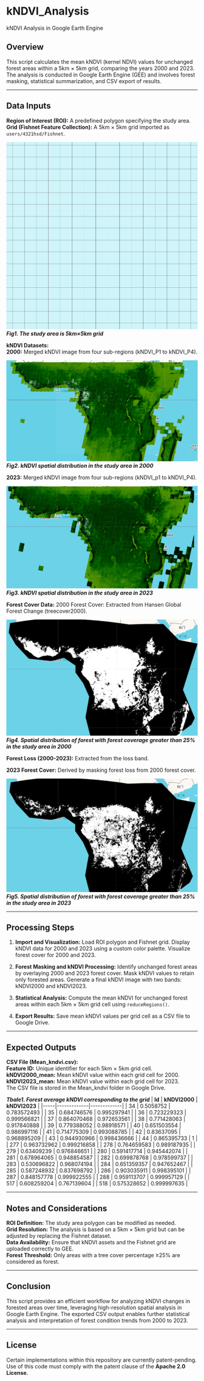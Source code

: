 # kNDVI_Analysis
kNDVI Analysis in Google Earth Engine

## **Overview**  
This script calculates the mean kNDVI (kernel NDVI) values for unchanged forest areas 
within a 5km × 5km grid, comparing the years 2000 and 2023. The analysis is conducted 
in Google Earth Engine (GEE) and involves forest masking, 
statistical summarization, and CSV export of results.

---

## **Data Inputs**  

**Region of Interest (ROI):** A predefined polygon specifying the study area.  
**Grid (Fishnet Feature Collection):** A 5km × 5km grid imported as `users/4321hsd/Fishnet`.


![img/img1.png](img/img1.png)  
***Fig1. The study area is 5km×5km grid*** 


**kNDVI Datasets:**   
**2000:** Merged kNDVI image from four sub-regions (kNDVI_P1 to kNDVI_P4).  

![img/img2.png](img/img2.png)  
***Fig2. kNDVI spatial distribution in the study area in 2000***  

**2023:** Merged kNDVI image from four sub-regions (kNDVI_p1 to kNDVI_P4).  

![img/img3.png](img/img3.png)  
***Fig3. kNDVI spatial distribution in the study area in 2023***  

**Forest Cover Data:**
2000 Forest Cover: Extracted from Hansen Global Forest Change (treecover2000).  

![img/img4.png](img/img4.png)  
***Fig4. Spatial distribution of forest with forest coverage greater than 25% in the study area in 2000***  

**Forest Loss (2000-2023):** Extracted from the loss band.  

**2023 Forest Cover:** Derived by masking forest loss from 2000 forest cover.  

![img/img5.png](img/img5.png)  
***Fig5. Spatial distribution of forest with forest coverage greater than 25% in the study area in 2023***  


---
## **Processing Steps**
1.	**Import and Visualization:**
Load ROI polygon and Fishnet grid.
Display kNDVI data for 2000 and 2023 using a custom color palette.
Visualize forest cover for 2000 and 2023.

2. **Forest Masking and kNDVI Processing:**
Identify unchanged forest areas by overlaying 2000 and 2023 forest cover.
Mask kNDVI values to retain only forested areas.
Generate a final kNDVI image with two bands: kNDVI2000 and kNDVI2023.

3. **Statistical Analysis:**
Compute the mean kNDVI for unchanged forest areas within each 5km × 5km grid cell using `reduceRegions()`.

5. **Export Results:**
Save mean kNDVI values per grid cell as a CSV file to Google Drive.

---
## **Expected Outputs**
**CSV File (Mean_kndvi.csv):**  
**Feature ID:** Unique identifier for each 5km × 5km grid cell.  
**kNDVI2000_mean:** Mean kNDVI value within each grid cell for 2000.  
**kNDVI2023_mean:** Mean kNDVI value within each grid cell for 2023.  
The CSV file is stored in the Mean_kndvi folder in Google Drive.

***Tbale1. Forest average kNDVI corresponding to the grid***
| **Id**  | **kNDVI2000**    | **kNDVI2023**    |
|-----|-------------|-------------|
| 34  | 0.5058752   | 0.783572493 |
| 35  | 0.684746576 | 0.995297941 |
| 36  | 0.723229323 | 0.999566821 |
| 37  | 0.864070468 | 0.972653561 |
| 38  | 0.771428063 | 0.917840888 |
| 39  | 0.779388052 | 0.98918571  |
| 40  | 0.651503554 | 0.986997116 |
| 41  | 0.714775309 | 0.993088785 |
| 42  | 0.83637095  | 0.968895209 |
| 43  | 0.944930966 | 0.998436666 |
| 44  | 0.865395733 | 1           |
| 277 | 0.963732962 | 0.999216858 |
| 278 | 0.764659583 | 0.989187935 |
| 279 | 0.63409239  | 0.976846651 |
| 280 | 0.591417714 | 0.945442074 |
| 281 | 0.678964065 | 0.948854587 |
| 282 | 0.699878768 | 0.978599737 |
| 283 | 0.530696822 | 0.968074194 |
| 284 | 0.651359357 | 0.947652467 |
| 285 | 0.587248932 | 0.837698792 |
| 286 | 0.903035911 | 0.998395101 |
| 287 | 0.848157778 | 0.999922555 |
| 288 | 0.959113707 | 0.999957129 |
| 517 | 0.608259204 | 0.767139604 |
| 518 | 0.575328652 | 0.999997635 |




---
## **Notes and Considerations**
**ROI Definition:** The study area polygon can be modified as needed.  
**Grid Resolution:** The analysis is based on a 5km × 5km grid but can be adjusted by replacing the Fishnet dataset.  
**Data Availability:** Ensure that kNDVI assets and the Fishnet grid are uploaded correctly to GEE.  
**Forest Threshold:** Only areas with a tree cover percentage ≥25% are considered as forest.  

---
## **Conclusion**
This script provides an efficient workflow for analyzing kNDVI changes in forested areas over time, leveraging high-resolution spatial analysis in Google Earth Engine. The exported CSV output enables further statistical analysis and interpretation of forest condition trends from 2000 to 2023.

---
## License
Certain implementations within this repository are currently patent-pending.  
Use of this code must comply with the patent clause of the **Apache 2.0 License**.

